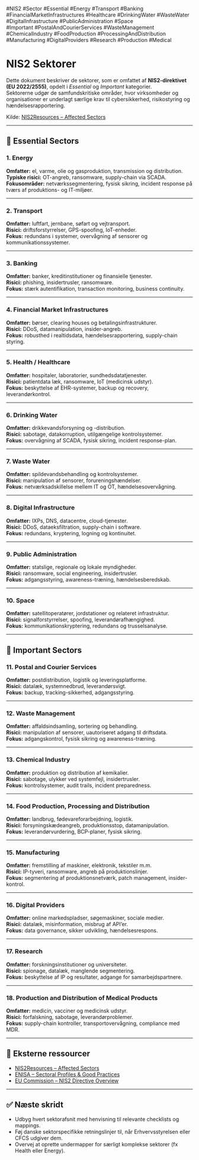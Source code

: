 #NIS2 #Sector #Essential #Energy #Transport #Banking #FinancialMarketInfrastructures #Healthcare #DrinkingWater #WasteWater #DigitalInfrastructure #PublicAdministration #Space     
#Important #PostalAndCourierServices #WasteManagement #ChemicalIndustry #FoodProduction #ProcessingAndDistribution #Manufacturing #DigitalProviders #Research #Production #Medical     
# NIS2 Sektorer

Dette dokument beskriver de sektorer, som er omfattet af **NIS2-direktivet (EU 2022/2555)**, opdelt i *Essential* og *Important* kategorier.  
Sektorerne udgør de samfundskritiske områder, hvor virksomheder og organisationer er underlagt særlige krav til cybersikkerhed, risikostyring og hændelsesrapportering.

Kilde: [NIS2Resources – Affected Sectors](https://nis2resources.eu/sectors/)

---

## 🧩 Essential Sectors

### 1. Energy
**Omfatter:** el, varme, olie og gasproduktion, transmission og distribution.  
**Typiske risici:** OT-angreb, ransomware, supply-chain via SCADA.  
**Fokusområder:** netværkssegmentering, fysisk sikring, incident response på tværs af produktions- og IT-miljøer.

---

### 2. Transport
**Omfatter:** luftfart, jernbane, søfart og vejtransport.  
**Risici:** driftsforstyrrelser, GPS-spoofing, IoT-enheder.  
**Fokus:** redundans i systemer, overvågning af sensorer og kommunikationssystemer.

---

### 3. Banking
**Omfatter:** banker, kreditinstitutioner og finansielle tjenester.  
**Risici:** phishing, insidertrusler, ransomware.  
**Fokus:** stærk autentifikation, transaction monitoring, business continuity.

---

### 4. Financial Market Infrastructures
**Omfatter:** børser, clearing houses og betalingsinfrastrukturer.  
**Risici:** DDoS, datamanipulation, insider-angreb.  
**Fokus:** robusthed i realtidsdata, hændelsesrapportering, supply-chain styring.

---

### 5. Health / Healthcare
**Omfatter:** hospitaler, laboratorier, sundhedsdatatjenester.  
**Risici:** patientdata læk, ransomware, IoT (medicinsk udstyr).  
**Fokus:** beskyttelse af EHR-systemer, backup og recovery, leverandørkontrol.

---

### 6. Drinking Water
**Omfatter:** drikkevandsforsyning og -distribution.  
**Risici:** sabotage, datakorruption, utilgængelige kontrolsystemer.  
**Fokus:** overvågning af SCADA, fysisk sikring, incident response-plan.

---

### 7. Waste Water
**Omfatter:** spildevandsbehandling og kontrolsystemer.  
**Risici:** manipulation af sensorer, forureningshændelser.  
**Fokus:** netværksadskillelse mellem IT og OT, hændelsesovervågning.

---

### 8. Digital Infrastructure
**Omfatter:** IXPs, DNS, datacentre, cloud-tjenester.  
**Risici:** DDoS, dataeksfiltration, supply-chain i software.  
**Fokus:** redundans, kryptering, logning og kontinuitet.

---

### 9. Public Administration
**Omfatter:** statslige, regionale og lokale myndigheder.  
**Risici:** ransomware, social engineering, insidertrusler.  
**Fokus:** adgangsstyring, awareness-træning, hændelsesberedskab.

---

### 10. Space
**Omfatter:** satellitoperatører, jordstationer og relateret infrastruktur.  
**Risici:** signalforstyrrelser, spoofing, leverandørafhængighed.  
**Fokus:** kommunikationskryptering, redundans og trusselsanalyse.

---

## 🧭 Important Sectors

### 11. Postal and Courier Services
**Omfatter:** postdistribution, logistik og leveringsplatforme.  
**Risici:** datalæk, systemnedbrud, leverandørsvigt.  
**Fokus:** backup, tracking-sikkerhed, adgangsstyring.

---

### 12. Waste Management
**Omfatter:** affaldsindsamling, sortering og behandling.  
**Risici:** manipulation af sensorer, uautoriseret adgang til driftsdata.  
**Fokus:** adgangskontrol, fysisk sikring og awareness-træning.

---

### 13. Chemical Industry
**Omfatter:** produktion og distribution af kemikalier.  
**Risici:** sabotage, ulykker ved systemfejl, insidertrusler.  
**Fokus:** kontrolsystemer, audit trails, incident preparedness.

---

### 14. Food Production, Processing and Distribution
**Omfatter:** landbrug, fødevareforarbejdning, logistik.  
**Risici:** forsyningskædeangreb, produktionsstop, datamanipulation.  
**Fokus:** leverandørvurdering, BCP-planer, fysisk sikring.

---

### 15. Manufacturing
**Omfatter:** fremstilling af maskiner, elektronik, tekstiler m.m.  
**Risici:** IP-tyveri, ransomware, angreb på produktionslinjer.  
**Fokus:** segmentering af produktionsnetværk, patch management, insider-kontrol.

---

### 16. Digital Providers
**Omfatter:** online markedspladser, søgemaskiner, sociale medier.  
**Risici:** datalæk, misinformation, misbrug af API’er.  
**Fokus:** data governance, sikker udvikling, hændelsesrespons.

---

### 17. Research
**Omfatter:** forskningsinstitutioner og universiteter.  
**Risici:** spionage, datalæk, manglende segmentering.  
**Fokus:** beskyttelse af IP og resultater, adgange for samarbejdspartnere.

---

### 18. Production and Distribution of Medical Products
**Omfatter:** medicin, vacciner og medicinsk udstyr.  
**Risici:** forfalskning, sabotage, leverandørproblemer.  
**Fokus:** supply-chain kontroller, transportovervågning, compliance med MDR.

---

## 🔗 Eksterne ressourcer
- [NIS2Resources – Affected Sectors](https://nis2resources.eu/sectors/)  
- [ENISA – Sectoral Profiles & Good Practices](https://www.enisa.europa.eu/publications)  
- [EU Commission – NIS2 Directive Overview](https://digital-strategy.ec.europa.eu/en/policies/nis2-directive)

---

## ✅ Næste skridt
- Udbyg hvert sektorafsnit med henvisning til relevante checklists og mappings.  
- Føj danske sektorspecifikke retningslinjer til, når Erhvervsstyrelsen eller CFCS udgiver dem.  
- Overvej at oprette undermapper for særligt komplekse sektorer (fx Health eller Energy).  
